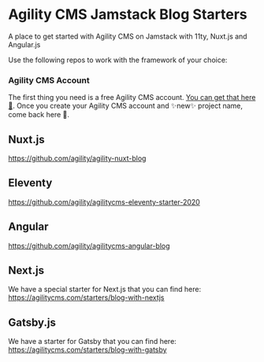 # Agility CMS Jamstack Blog Starters
A place to get started with Agility CMS on Jamstack with 11ty, Nuxt.js and Angular.js

Use the following repos to work with the framework of your choice:

### Agility CMS Account
The first thing you need is a free Agility CMS account. [You can get that here 👋](https://manager.agilitycms.com/org/subscriptions/instance-setup?template=jamstack-blog&plan=agility-free).
Once you create your Agility CMS account and ✨new✨ project name, come back here 🧐.

## Nuxt.js
https://github.com/agility/agility-nuxt-blog

## Eleventy
https://github.com/agility/agilitycms-eleventy-starter-2020

## Angular
https://github.com/agility/agilitycms-angular-blog

## Next.js
We have a special starter for Next.js that you can find here: 
https://agilitycms.com/starters/blog-with-nextjs

## Gatsby.js
We have a starter for Gatsby that you can find here: 
https://agilitycms.com/starters/blog-with-gatsby

